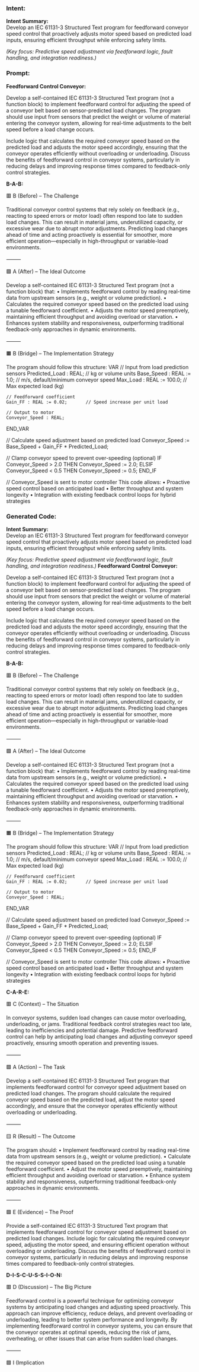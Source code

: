 ### Intent:
**Intent Summary:**  
Develop an IEC 61131-3 Structured Text program for feedforward conveyor speed control that proactively adjusts motor speed based on predicted load inputs, ensuring efficient throughput while enforcing safety limits.  

*(Key focus: Predictive speed adjustment via feedforward logic, fault handling, and integration readiness.)*

### Prompt:
**Feedforward Control Conveyor:**

Develop a self-contained IEC 61131-3 Structured Text program (not a function block) to implement feedforward control for adjusting the speed of a conveyor belt based on sensor-predicted load changes. The program should use input from sensors that predict the weight or volume of material entering the conveyor system, allowing for real-time adjustments to the belt speed before a load change occurs.

Include logic that calculates the required conveyor speed based on the predicted load and adjusts the motor speed accordingly, ensuring that the conveyor operates efficiently without overloading or underloading. Discuss the benefits of feedforward control in conveyor systems, particularly in reducing delays and improving response times compared to feedback-only control strategies.


**B-A-B:**

🟥 B (Before) – The Challenge

Traditional conveyor control systems that rely solely on feedback (e.g., reacting to speed errors or motor load) often respond too late to sudden load changes. This can result in material jams, underutilized capacity, or excessive wear due to abrupt motor adjustments. Predicting load changes ahead of time and acting proactively is essential for smoother, more efficient operation—especially in high-throughput or variable-load environments.

⸻

🟩 A (After) – The Ideal Outcome

Develop a self-contained IEC 61131-3 Structured Text program (not a function block) that:
	•	Implements feedforward control by reading real-time data from upstream sensors (e.g., weight or volume prediction).
	•	Calculates the required conveyor speed based on the predicted load using a tunable feedforward coefficient.
	•	Adjusts the motor speed preemptively, maintaining efficient throughput and avoiding overload or starvation.
	•	Enhances system stability and responsiveness, outperforming traditional feedback-only approaches in dynamic environments.

⸻

🟧 B (Bridge) – The Implementation Strategy

The program should follow this structure:
VAR
    // Input from load prediction sensors
    Predicted_Load : REAL;        // kg or volume units
    Base_Speed : REAL := 1.0;     // m/s, default/minimum conveyor speed
    Max_Load : REAL := 100.0;     // Max expected load (kg)
    
    // Feedforward coefficient
    Gain_FF : REAL := 0.02;       // Speed increase per unit load

    // Output to motor
    Conveyor_Speed : REAL;
END_VAR

// Calculate speed adjustment based on predicted load
Conveyor_Speed := Base_Speed + Gain_FF * Predicted_Load;

// Clamp conveyor speed to prevent over-speeding (optional)
IF Conveyor_Speed > 2.0 THEN
    Conveyor_Speed := 2.0;
ELSIF Conveyor_Speed < 0.5 THEN
    Conveyor_Speed := 0.5;
END_IF

// Conveyor_Speed is sent to motor controller
This code allows:
	•	Proactive speed control based on anticipated load
	•	Better throughput and system longevity
	•	Integration with existing feedback control loops for hybrid strategies

### Generated Code:
**Intent Summary:**  
Develop an IEC 61131-3 Structured Text program for feedforward conveyor speed control that proactively adjusts motor speed based on predicted load inputs, ensuring efficient throughput while enforcing safety limits.  

*(Key focus: Predictive speed adjustment via feedforward logic, fault handling, and integration readiness.)*
**Feedforward Control Conveyor:**

Develop a self-contained IEC 61131-3 Structured Text program (not a function block) to implement feedforward control for adjusting the speed of a conveyor belt based on sensor-predicted load changes. The program should use input from sensors that predict the weight or volume of material entering the conveyor system, allowing for real-time adjustments to the belt speed before a load change occurs.

Include logic that calculates the required conveyor speed based on the predicted load and adjusts the motor speed accordingly, ensuring that the conveyor operates efficiently without overloading or underloading. Discuss the benefits of feedforward control in conveyor systems, particularly in reducing delays and improving response times compared to feedback-only control strategies.


**B-A-B:**

🟥 B (Before) – The Challenge

Traditional conveyor control systems that rely solely on feedback (e.g., reacting to speed errors or motor load) often respond too late to sudden load changes. This can result in material jams, underutilized capacity, or excessive wear due to abrupt motor adjustments. Predicting load changes ahead of time and acting proactively is essential for smoother, more efficient operation—especially in high-throughput or variable-load environments.

⸻

🟩 A (After) – The Ideal Outcome

Develop a self-contained IEC 61131-3 Structured Text program (not a function block) that:
	•	Implements feedforward control by reading real-time data from upstream sensors (e.g., weight or volume prediction).
	•	Calculates the required conveyor speed based on the predicted load using a tunable feedforward coefficient.
	•	Adjusts the motor speed preemptively, maintaining efficient throughput and avoiding overload or starvation.
	•	Enhances system stability and responsiveness, outperforming traditional feedback-only approaches in dynamic environments.

⸻

🟧 B (Bridge) – The Implementation Strategy

The program should follow this structure:
VAR
    // Input from load prediction sensors
    Predicted_Load : REAL;        // kg or volume units
    Base_Speed : REAL := 1.0;     // m/s, default/minimum conveyor speed
    Max_Load : REAL := 100.0;     // Max expected load (kg)
    
    // Feedforward coefficient
    Gain_FF : REAL := 0.02;       // Speed increase per unit load

    // Output to motor
    Conveyor_Speed : REAL;
END_VAR

// Calculate speed adjustment based on predicted load
Conveyor_Speed := Base_Speed + Gain_FF * Predicted_Load;

// Clamp conveyor speed to prevent over-speeding (optional)
IF Conveyor_Speed > 2.0 THEN
    Conveyor_Speed := 2.0;
ELSIF Conveyor_Speed < 0.5 THEN
    Conveyor_Speed := 0.5;
END_IF

// Conveyor_Speed is sent to motor controller
This code allows:
	•	Proactive speed control based on anticipated load
	•	Better throughput and system longevity
	•	Integration with existing feedback control loops for hybrid strategies

**C-A-R-E:**

🟥 C (Context) – The Situation

In conveyor systems, sudden load changes can cause motor overloading, underloading, or jams. Traditional feedback control strategies react too late, leading to inefficiencies and potential damage. Predictive feedforward control can help by anticipating load changes and adjusting conveyor speed proactively, ensuring smooth operation and preventing issues.

⸻

🟩 A (Action) – The Task

Develop a self-contained IEC 61131-3 Structured Text program that implements feedforward control for conveyor speed adjustment based on predicted load changes. The program should calculate the required conveyor speed based on the predicted load, adjust the motor speed accordingly, and ensure that the conveyor operates efficiently without overloading or underloading.

⸻

🟨 R (Result) – The Outcome

The program should:
	•	Implement feedforward control by reading real-time data from upstream sensors (e.g., weight or volume prediction).
	•	Calculate the required conveyor speed based on the predicted load using a tunable feedforward coefficient.
	•	Adjust the motor speed preemptively, maintaining efficient throughput and avoiding overload or starvation.
	•	Enhance system stability and responsiveness, outperforming traditional feedback-only approaches in dynamic environments.

⸻

🟩 E (Evidence) – The Proof

Provide a self-contained IEC 61131-3 Structured Text program that implements feedforward control for conveyor speed adjustment based on predicted load changes. Include logic for calculating the required conveyor speed, adjusting the motor speed, and ensuring efficient operation without overloading or underloading. Discuss the benefits of feedforward control in conveyor systems, particularly in reducing delays and improving response times compared to feedback-only control strategies.

**D-I-S-C-U-S-S-I-O-N:**

🟥 D (Discussion) – The Big Picture

Feedforward control is a powerful technique for optimizing conveyor systems by anticipating load changes and adjusting speed proactively. This approach can improve efficiency, reduce delays, and prevent overloading or underloading, leading to better system performance and longevity. By implementing feedforward control in conveyor systems, you can ensure that the conveyor operates at optimal speeds, reducing the risk of jams, overheating, or other issues that can arise from sudden load changes.

⸻

🟩 I (Implication
